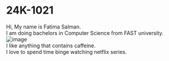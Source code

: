 # 24K-1021
Hi, My name is Fatima Salman. <br/>
I am doing bachelors in Computer Science from FAST university.<br/>
![image](https://github.com/user-attachments/assets/9a21c378-3c19-4f04-94a3-779e9bf7b8fd)<br/>
I like anything that contains caffeine.<br/>
I love to spend time binge watching netflix series.<br/>
